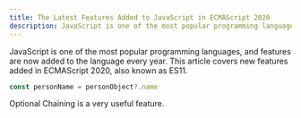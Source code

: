 ```yaml
---
title: The Latest Features Added to JavaScript in ECMAScript 2020
description: JavaScript is one of the most popular programming languages, and features are now added to the language every year. This article covers new features added in ECMAScript 2020, also known as ES11.
---
```


JavaScript is one of the most popular programming languages, and features are now added to the language every year. This article covers new features added in ECMAScript 2020, also known as ES11.

```js
const personName = personObject?.name
```

Optional Chaining is a very useful feature.
